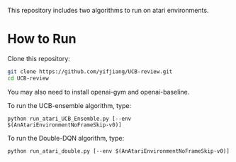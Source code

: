 This repository includes two algorithms to run on atari environments.

# How to Run

Clone this repository:
```bash
git clone https://github.com/yifjiang/UCB-review.git
cd UCB-review
```
You may also need to install openai-gym and openai-baseline.

To run the UCB-ensemble algorithm, type:
```
python run_atari_UCB_Ensemble.py [--env $(AnAtariEnvironmentNoFrameSkip-v0)]
```

To run the Double-DQN algorithm, type:
```
python run_atari_double.py [--env $(AnAtariEnvironmentNoFrameSkip-v0)]
```
